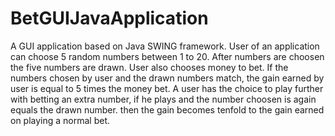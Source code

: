 # BetGUIJavaApplication
A GUI application based on Java SWING framework.
User of an application can choose 5 random numbers between 1 to 20.
After numbers are choosen the five numbers are drawn.
User also chooses money to bet.
If the numbers chosen by user and the drawn numbers match, the gain earned by user is equal to 5 times the money bet.
A user has the choice to play further with betting an extra number, if he plays and the number choosen is again equals the drawn number. then the gain becomes tenfold to the gain earned on playing a normal bet.

